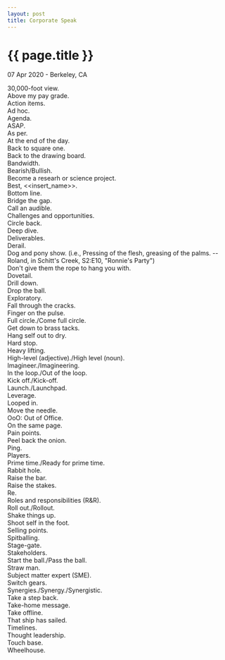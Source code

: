 ```yaml
---
layout: post
title: Corporate Speak
---
```


{{ page.title }}
================

<p class="meta">07 Apr 2020 - Berkeley, CA</p>

30,000-foot view.  
Above my pay grade.  
Action items.  
Ad hoc.  
Agenda.  
ASAP.  
As per.  
At the end of the day.  
Back to square one.  
Back to the drawing board.  
Bandwidth.  
Bearish/Bullish.  
Become a researh or science project.  
Best, <<insert_name>>.  
Bottom line.  
Bridge the gap.  
Call an audible.  
Challenges and opportunities.  
Circle back.  
Deep dive.  
Deliverables.  
Derail.  
Dog and pony show. (i.e., Pressing of the flesh, greasing of the palms. --Roland, in Schitt's Creek, S2:E10, "Ronnie's Party")  
Don't give them the rope to hang you with.  
Dovetail.  
Drill down.  
Drop the ball.  
Exploratory.  
Fall through the cracks.  
Finger on the pulse.  
Full circle./Come full circle.  
Get down to brass tacks.  
Hang self out to dry.  
Hard stop.  
Heavy lifting.  
High-level (adjective)./High level (noun).  
Imagineer./Imagineering.  
In the loop./Out of the loop.  
Kick off./Kick-off.  
Launch./Launchpad.  
Leverage.  
Looped in.  
Move the needle.  
OoO: Out of Office.  
On the same page.  
Pain points.  
Peel back the onion.  
Ping.  
Players.  
Prime time./Ready for prime time.  
Rabbit hole.  
Raise the bar.  
Raise the stakes.  
Re.  
Roles and responsibilities (R&R).  
Roll out./Rollout.  
Shake things up.  
Shoot self in the foot.  
Selling points.  
Spitballing.  
Stage-gate.  
Stakeholders.  
Start the ball./Pass the ball.  
Straw man.  
Subject matter expert (SME).  
Switch gears.  
Synergies./Synergy./Synergistic.  
Take a step back.  
Take-home message.  
Take offline.  
That ship has sailed.  
Timelines.  
Thought leadership.  
Touch base.  
Wheelhouse.